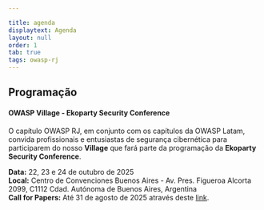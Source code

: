```yaml
---

title: agenda
displaytext: Agenda
layout: null
order: 1
tab: true
tags: owasp-rj
---
```


<h2>Programação</h2>

<h4>OWASP Village - Ekoparty Security Conference</h4>
O capítulo OWASP RJ, em conjunto com os capítulos da <b></b>OWASP Latam</b>, convida profissionais e entusiastas de segurança cibernética para participarem do nosso <b>Village</b> que fará parte da programação da <b>Ekoparty Security Conference</b>.<br>


<b>Data:</b> 22, 23 e 24 de outubro de 2025<br>
<b>Local:</b> Centro de Convenciones Buenos Aires - Av. Pres. Figueroa Alcorta 2099, C1112 Cdad. Autónoma de Buenos Aires, Argentina<br>
<b>Call for Papers:</b> Até 31 de agosto de 2025 através deste <a href="https://www.papercall.io/owasp-village-ekoparty2025" target="_blank">link</a>. <br>
<br>

<!--
<h4>OWASP RJ - Meetup Virtual</h4>
O capítulo OWASP RJ convida profissionais e entusiastas de segurança cibernética para participarem do nosso meetup virtual.<br>

<b>Data: Em breve<br>
Evento online<br>
Inscrições: Em breve. <br>
<br>
-->

